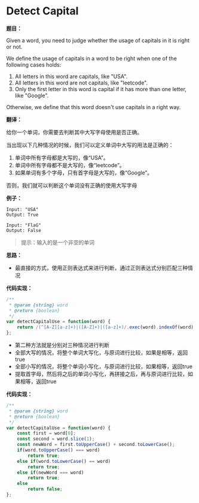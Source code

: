 # Detect Capital

**题目：**



Given a word, you need to judge whether the usage of capitals in it is right or not.

We define the usage of capitals in a word to be right when one of the following cases holds:

1. All letters in this word are capitals, like "USA".
2. All letters in this word are not capitals, like "leetcode".
3. Only the first letter in this word is capital if it has more than one letter, like "Google".

Otherwise, we define that this word doesn't use capitals in a right way.



**翻译：**



给你一个单词，你需要去判断其中大写字母使用是否正确。



当出现以下几种情况的时候，我们可以定义单词中大写的用法是正确的：

1. 单词中所有字母都是大写的，像“USA”。
2. 单词中所有字母都不是大写的，像“leetcode”。
3. 如果单词有多个字母，只有首字母是大写的，像“Google”。

否则，我们就可以判断这个单词没有正确的使用大写字母



**例子：**



```
Input: "USA"
Output: True

Input: "FlaG"
Output: False
```



> 提示：输入的是一个非空的单词



**思路：**



- 最直接的方式，使用正则表达式来进行判断，通过正则表达式分别匹配三种情况



**代码实现：**



```javascript
/**
 * @param {string} word
 * @return {boolean}
 */
var detectCapitalUse = function(word) {
    return /(^[A-Z][a-z]+)|([A-Z]+)|([a-z]+)/.exec(word).indexOf(word) !== -1;
};
```



* 第二种方法就是分别对三种情况进行判断
* 全部大写的情况，将整个单词大写化，与原词进行比较，如果是相等，返回true
* 全部小写的情况，将整个单词小写化，与原词进行比较，如果相等，返回true
* 提取首字母，然后将之后的单词小写化，再拼接之后，再与原词进行比较，如果相等，返回true



**代码实现：**



```javascript
/**
 * @param {string} word
 * @return {boolean}
 */
var detectCapitalUse = function(word) {
    const first = word[0];
    const second = word.slice(1);
    const newWord = first.toUpperCase() + second.toLowerCase();
    if(word.toUpperCase() === word)
        return true;
    else if(word.toLowerCase() == word)
        return true;
    else if(newWord === word)
        return true;
    else
        return false;
};
```

